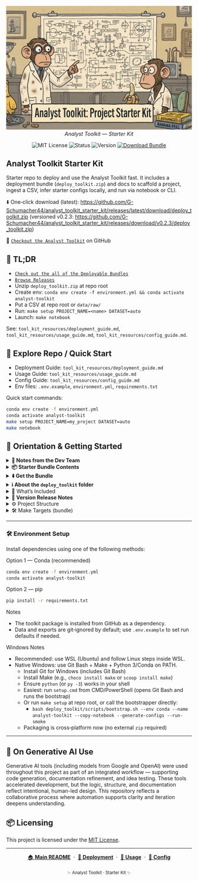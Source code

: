 <p align="center">
  <img src="repo_img/starterkit_banner.png" width="1000"/>
  <br>
  <em>Analyst Toolkit — Starter Kit</em>
</p>

<p align="center">
  <img alt="MIT License" src="https://img.shields.io/badge/license-MIT-blue">
  <img alt="Status" src="https://img.shields.io/badge/status-active-brightgreen">
  <img alt="Version" src="https://img.shields.io/badge/version-v0.2.1-blueviolet">
  <a href="https://github.com/G-Schumacher44/analyst_toolkit_starter_kit/releases/latest/download/deploy_toolkit.zip">
    <img alt="Download Bundle" src="https://img.shields.io/badge/download-deploy__toolkit.zip-blue?logo=github">
  </a>
  
</p>

## Analyst Toolkit Starter Kit

Starter repo to deploy and use the Analyst Toolkit fast. It includes a deployment bundle (`deploy_toolkit.zip`) and docs to scaffold a project, ingest a CSV, infer starter configs locally, and run via notebook or CLI.

⬇️ One‑click download (latest): https://github.com/G-Schumacher44/analyst_toolkit_starter_kit/releases/latest/download/deploy_toolkit.zip
   (versioned v0.2.3: https://github.com/G-Schumacher44/analyst_toolkit_starter_kit/releases/download/v0.2.3/deploy_toolkit.zip)

👀 [`Checkout the Analyst Toolkit`](https://github.com/G-Schumacher44/analyst_toolkit) on GitHub

## 🧩 TL;DR

- [`Check out the all of the Deployable Bundles`](https://github.com/G-Schumacher44/analyst_toolkit_starter_kit/actions)
- [`Browse Releases`](https://github.com/G-Schumacher44/analyst_toolkit_starter_kit/releases/latest)
- Unzip `deploy_toolkit.zip` at repo root
- Create env: `conda env create -f environment.yml && conda activate analyst-toolkit`
- Put a CSV at repo root or `data/raw/`
- Run: `make setup PROJECT_NAME=<name> DATASET=auto`
- Launch: `make notebook`

See: `tool_kit_resources/deployment_guide.md`, `tool_kit_resources/usage_guide.md`, `tool_kit_resources/config_guide.md`.

## 🧭 Explore Repo / Quick Start

- Deployment Guide: `tool_kit_resources/deployment_guide.md`
- Usage Guide: `tool_kit_resources/usage_guide.md`
- Config Guide: `tool_kit_resources/config_guide.md`
- Env files: `.env.example`, `environment.yml`, `requirements.txt`

Quick start commands:
```bash
conda env create -f environment.yml
conda activate analyst-toolkit
make setup PROJECT_NAME=my_project DATASET=auto
make notebook
```
## 🧭 Orientation & Getting Started

<details>
<summary><strong>🧠 Notes from the Dev Team</strong></summary>

This starter kit focuses on fast, reproducible setup. It does not include the full source for the Analyst Toolkit — that is installed as a dependency (see `environment.yml` / `requirements.txt`). The deployment bundle scaffolds folders, wires your dataset, and generates suggested configs locally (privacy‑safe) so you can run the notebook‑first workflow immediately.
</details>

<details>
<summary><strong>📦 Starter Bundle Contents</strong></summary>

Inside `deploy_toolkit.zip` (after unzipping at repo root):
- `Makefile` — setup, wire data, configs, notebook, package
- `templates/` — config, env, VS Code, and notebook templates
- `scripts/bootstrap.sh` — notebook‑first bootstrapper
- `tool_kit_resources/` — local docs
</details>

<details>
<summary><strong>⬇️ Get the Bundle</strong></summary>

- One‑click download (latest):
  https://github.com/G-Schumacher44/analyst_toolkit_starter_kit/releases/latest/download/deploy_toolkit.zip
- Or view Releases page:
  https://github.com/G-Schumacher44/analyst_toolkit_starter_kit/releases/latest
- Or download the workflow artifact (deploy_bundle) from Actions:
  https://github.com/G-Schumacher44/analyst_toolkit_starter_kit/actions/workflows/release-bundle.yml
  (open the latest successful run and download the artifact)
- Or build locally: `make -f deploy_toolkit/Makefile_master package`

</details>

<details>
<summary><strong>ℹ️ About the <code>deploy_toolkit</code> folder</strong></summary>

The <code>deploy_toolkit/</code> folder in this repo is the versioned source/sample of the deployment bundle. When you unzip the bundle into your own project, Git ignores the entire <code>deploy_toolkit/</code> folder (and zip files) by default, so you can leave it in place without cluttering your repo.

To rebuild the bundle locally from this repo:

```bash
make -f deploy_toolkit/Makefile_master package
```

This produces a fresh zip while excluding data/ and exports/.
</details>

<details>
<summary>📐 What’s Included</summary>

- `deploy_toolkit.zip` — deployment bundle (see above)
- `tool_kit_resources/` — guides (deployment, usage, config, notebooks)
- `environment.yml` / `requirements.txt` — reproducible env
- `.env.example` — template env variables
- `repo_img/` — repo images used in docs
- `LICENSE`, `README.md`
</details>

<details>
<summary><strong>🫆 Version Release Notes</strong></summary>

v0.2.1
- Cross-platform packaging (Python-based; no external zip needed)
- Windows support: `setup.cmd`, `py -3` fallback, Git Bash guidance
- Root `Makefile` delegator; direct `-f Makefile_master` fallback in docs
- `.gitignore` ignores `deploy_toolkit/` and zips by default
- Release workflow attaches `deploy_toolkit.zip` to tagged releases

v0.2.0
- First public Starter Kit
- Deployment bundle + docs consolidation
- Image/link fixes; safe defaults via `.env.example`
</details>

<details>
<summary>⚙️ Project Structure</summary>

```
analyst_toolkit_starter_kit/
├── deploy_toolkit.zip           # Deployment bundle
├── environment.yml              # Conda environment (analyst-toolkit)
├── requirements.txt             # Pip alternative
├── .env.example                 # Template env vars
├── tool_kit_resources/          # Local guides
├── repo_img/                    # Repo images
├── LICENSE
└── README.md
```

</details>

<details>

<summary>🛠️ Make Targets (bundle)</summary>

Common targets after unzipping `deploy_toolkit.zip`:
- `make setup PROJECT_NAME=<name> DATASET=auto|prompt|/path.csv`
- `make wire-data DATASET=auto|prompt|/path.csv`
- `make configs INPUT=data/raw/your.csv`
- `make notebook`
- `make package`

</details>

___


### 🛠 Environment Setup

Install dependencies using one of the following methods:

Option 1 — Conda (recommended)
```bash
conda env create -f environment.yml
conda activate analyst-toolkit
```
Option 2 — pip
```bash
pip install -r requirements.txt
```

Notes
- The toolkit package is installed from GitHub as a dependency.
- Data and exports are git‑ignored by default; use `.env.example` to set run defaults if needed.

Windows Notes
- Recommended: use WSL (Ubuntu) and follow Linux steps inside WSL.
- Native Windows: use Git Bash + Make + Python 3/Conda on PATH.
  - Install Git for Windows (includes Git Bash)
  - Install Make (e.g., `choco install make` or `scoop install make`)
  - Ensure `python` (or `py -3`) works in your shell
  - Easiest: run `setup.cmd` from CMD/PowerShell (opens Git Bash and runs the bootstrap)
  - Or run `make setup` at repo root, or call the bootstrapper directly:
    - `bash deploy_toolkit/scripts/bootstrap.sh --env conda --name analyst-toolkit --copy-notebook --generate-configs --run-smoke`
  - Packaging is cross‑platform now (no external `zip` required)
___

## 🤝 On Generative AI Use

Generative AI tools (including models from Google and OpenAI) were used throughout this project as part of an integrated workflow — supporting code generation, documentation refinement, and idea testing. These tools accelerated development, but the logic, structure, and documentation reflect intentional, human-led design. This repository reflects a collaborative process where automation supports clarity and iteration deepens understanding.


## 📦 Licensing

This project is licensed under the [MIT License](LICENSE).

---

<p align="center">
  <a href="README.md">🏠 <b>Main README</b></a>
  &nbsp;·&nbsp;
  <a href="tool_kit_resources/deployment_guide.md">🚀 <b>Deployment</b></a>
  &nbsp;·&nbsp;
  <a href="tool_kit_resources/usage_guide.md">📘 <b>Usage</b></a>
  &nbsp;·&nbsp;
  <a href="tool_kit_resources/config_guide.md">🧭 <b>Config</b></a>
</p>

<p align="center">
  <sub>✨ Analyst Toolkit · Starter Kit ✨</sub>
</p>
